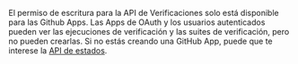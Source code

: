 El permiso de escritura para la API de Verificaciones solo está disponible para las Github Apps. Las Apps de OAuth y los usuarios autenticados pueden ver las ejecuciones de verificación y las suites de verificación, pero no pueden crearlas. Si no estás creando una GitHub App, puede que te interese la [API de estados](/v3/repos/statuses/).
